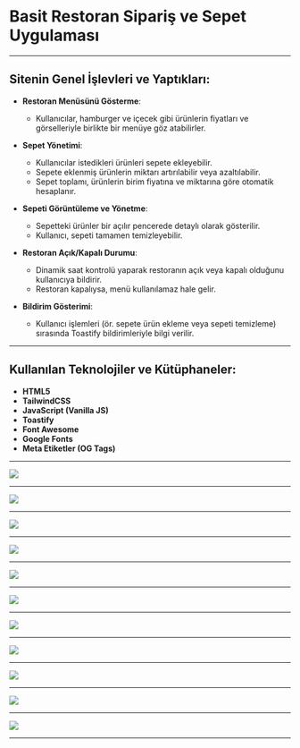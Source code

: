 # **Basit Restoran Sipariş ve Sepet Uygulaması**
---

## __Sitenin Genel İşlevleri ve Yaptıkları:__

-   **Restoran Menüsünü Gösterme**:

    -   Kullanıcılar, hamburger ve içecek gibi ürünlerin fiyatları ve görselleriyle birlikte bir menüye göz atabilirler.
-   **Sepet Yönetimi**:

    -   Kullanıcılar istedikleri ürünleri sepete ekleyebilir.
    -   Sepete eklenmiş ürünlerin miktarı artırılabilir veya azaltılabilir.
    -   Sepet toplamı, ürünlerin birim fiyatına ve miktarına göre otomatik hesaplanır.
-   **Sepeti Görüntüleme ve Yönetme**:

    -   Sepetteki ürünler bir açılır pencerede detaylı olarak gösterilir.
    -   Kullanıcı, sepeti tamamen temizleyebilir.
-   **Restoran Açık/Kapalı Durumu**:

    -   Dinamik saat kontrolü yaparak restoranın açık veya kapalı olduğunu kullanıcıya bildirir.
    -   Restoran kapalıysa, menü kullanılamaz hale gelir.
-   **Bildirim Gösterimi**:

    -   Kullanıcı işlemleri (ör. sepete ürün ekleme veya sepeti temizleme) sırasında Toastify bildirimleriyle bilgi verilir.

---



## __Kullanılan Teknolojiler ve Kütüphaneler:__

-   **HTML5**
-   **TailwindCSS**
-   **JavaScript (Vanilla JS)**
-   **Toastify**
-   **Font Awesome**
-   **Google Fonts**
-   **Meta Etiketler (OG Tags)**

---

![](https://github.com/DREAXS/Basit_Restoran_Siparis_ve_Sepet_Uygulamasi/blob/master/SS/00-header.png)

---
![](https://github.com/DREAXS/Basit_Restoran_Siparis_ve_Sepet_Uygulamasi/blob/master/SS/01-menu.png)

---
![](https://github.com/DREAXS/Basit_Restoran_Siparis_ve_Sepet_Uygulamasi/blob/master/SS/02-spa.png)

---
![](https://github.com/DREAXS/Basit_Restoran_Siparis_ve_Sepet_Uygulamasi/blob/master/SS/03-sepet.png)

---
![](https://github.com/DREAXS/Basit_Restoran_Siparis_ve_Sepet_Uygulamasi/blob/master/SS/04-warning1.png)

---
![](https://github.com/DREAXS/Basit_Restoran_Siparis_ve_Sepet_Uygulamasi/blob/master/SS/05-warning2.png)

---
![](https://github.com/DREAXS/Basit_Restoran_Siparis_ve_Sepet_Uygulamasi/blob/master/SS/06-warning3.png)

---
![](https://github.com/DREAXS/Basit_Restoran_Siparis_ve_Sepet_Uygulamasi/blob/master/SS/07-warning4.png)

---
![](https://github.com/DREAXS/Basit_Restoran_Siparis_ve_Sepet_Uygulamasi/blob/master/SS/08-warning5.png)

---
![](https://github.com/DREAXS/Basit_Restoran_Siparis_ve_Sepet_Uygulamasi/blob/master/SS/09-autoredirect1.png)

---
![](https://github.com/DREAXS/Basit_Restoran_Siparis_ve_Sepet_Uygulamasi/blob/master/SS/10-autoredirect2.png)

---
